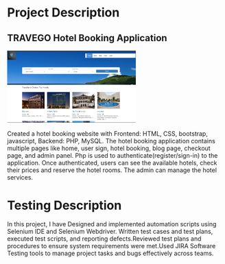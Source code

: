 # Project Description


## TRAVEGO Hotel Booking Application

<img
  src="./hotel1.png"
  alt="Alt text"
  title="Optional title"
  style="display: inline-block; margin: 0 auto; max-width: 300px">
  
  
  
 Created a hotel booking website with Frontend: HTML, CSS, bootstrap, javascript, Backend: PHP, MySQL. The hotel booking application contains multiple pages like home, user sign, hotel booking, blog page, checkout page, and admin panel. Php is used to authenticate(register/sign-in) to the application. Once authenticated, users can see the available hotels, check their prices and reserve the hotel rooms. The admin can manage the hotel services.


# Testing Description

In this project, I have Designed and implemented automation scripts using Selenium IDE and Selenium Webdriver. Written test cases and test plans, executed test scripts, and reporting defects.Reviewed test plans and procedures to ensure system requirements were met.Used JIRA Software Testing tools to manage project tasks and bugs effectively across teams.
